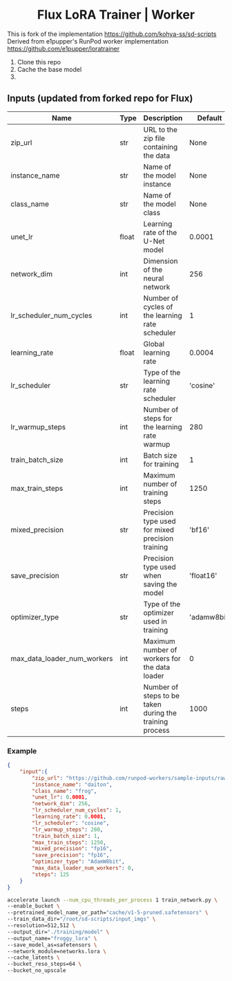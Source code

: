 <div align="center">

<h1>Flux LoRA Trainer | Worker</h1>

</div>

This is fork of the implementation https://github.com/kohya-ss/sd-scripts
Derived from e1pupper's RunPod worker implementation https://github.com/e1pupper/loratrainer

1) Clone this repo
2) Cache the base model
3)


## Inputs (updated from forked repo for Flux)

| Name                        | Type  | Description                                             | Default     | Required |
|-----------------------------|-------|---------------------------------------------------------|-------------|:--------:|
| zip_url                     | str   | URL to the zip file containing the data                 | None        |    ✔️     |
| instance_name               | str   | Name of the model instance                              | None        |    ✔️     |
| class_name                  | str   | Name of the model class                                 | None        |    ✔️     |
| unet_lr                     | float | Learning rate of the U-Net model                        | 0.0001      |          |
| network_dim                 | int   | Dimension of the neural network                         | 256         |          |
| lr_scheduler_num_cycles     | int   | Number of cycles of the learning rate scheduler         | 1           |          |
| learning_rate               | float | Global learning rate                                    | 0.0004      |          |
| lr_scheduler                | str   | Type of the learning rate scheduler                     | 'cosine'    |          |
| lr_warmup_steps             | int   | Number of steps for the learning rate warmup            | 280         |          |
| train_batch_size            | int   | Batch size for training                                 | 1           |          |
| max_train_steps             | int   | Maximum number of training steps                        | 1250        |          |
| mixed_precision             | str   | Precision type used for mixed precision training        | 'bf16'      |          |
| save_precision              | str   | Precision type used when saving the model               | 'float16'   |          |
| optimizer_type              | str   | Type of the optimizer used in training                  | 'adamw8bit' |          |
| max_data_loader_num_workers | int   | Maximum number of workers for the data loader           | 0           |          |
| steps                       | int   | Number of steps to be taken during the training process | 1000        |          |


### Example

```json
{
    "input":{
        "zip_url": "https://github.com/runpod-workers/sample-inputs/raw/main/images/froggy.zip",
        "instance_name": "daiton",
        "class_name": "frog",
        "unet_lr": 0.0001,
        "network_dim": 256,
        "lr_scheduler_num_cycles": 1,
        "learning_rate": 0.0001,
        "lr_scheduler": "cosine",
        "lr_warmup_steps": 280,
        "train_batch_size": 1,
        "max_train_steps": 1250,
        "mixed_precision": "fp16",
        "save_precision": "fp16",
        "optimizer_type": "AdamW8bit",
        "max_data_loader_num_workers": 0,
        "steps": 125
    }
}
```

```BASH
accelerate launch --num_cpu_threads_per_process 1 train_network.py \
--enable_bucket \
--pretrained_model_name_or_path="cache/v1-5-pruned.safetensors" \
--train_data_dir="/root/sd-scripts/input_imgs" \
--resolution=512,512 \
--output_dir="./training/model" \
--output_name="froggy_lora" \
--save_model_as=safetensors \
--network_module=networks.lora \
--cache_latents \
--bucket_reso_steps=64 \
--bucket_no_upscale
```
